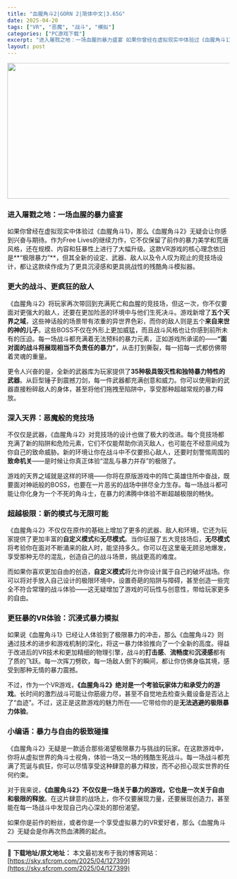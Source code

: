 ```yaml
---
title: "血腥角斗2|GORN 2|简体中文|3.65G"
date: 2025-04-20
tags: ["VR", "恶魔", "战斗", "模拟"]
categories: ["PC游戏下载"]
excerpt: "进入屠戮之地：一场血腥的暴力盛宴 如果你曾经在虚拟现实中体验过《血腥角斗1》，那么《血腥角斗2》无疑会让你感到兴奋与期待。作为Free Lives的继续力作，它不仅保留了前作的暴力美学和荒唐风格，还在规模、内容和狂暴性上进行了大幅升级。这款VR游戏的核心理念依旧是**“极限暴力”**，但其全新的设定&hellip;"
layout: post
---
```


<img class="aligncenter size-full wp-image-127400" src="https://sky.sfcrom.com/wp-content/uploads/2025/04/2025042015390548.webp" alt="" width="660" height="308" />
<h3 class="" data-start="0" data-end="20">进入屠戮之地：一场血腥的暴力盛宴</h3>
<p class="" data-start="22" data-end="205">如果你曾经在虚拟现实中体验过《血腥角斗1》，那么《血腥角斗2》无疑会让你感到兴奋与期待。作为Free Lives的继续力作，它不仅保留了前作的暴力美学和荒唐风格，还在规模、内容和狂暴性上进行了大幅升级。这款VR游戏的核心理念依旧是**“极限暴力”**，但其全新的设定、武器、敌人以及令人叹为观止的竞技场设计，都让这款续作成为了更具沉浸感和更具挑战性的残酷角斗模拟器。</p>

<h3 class="" data-start="207" data-end="223">更大的战斗、更疯狂的敌人</h3>
<p class="" data-start="225" data-end="461">《血腥角斗2》将玩家再次带回到充满死亡和血腥的竞技场，但这一次，你不仅要面对更强大的敌人，还要在更加险恶的环境中与他们生死决斗。游戏新增了<strong data-start="294" data-end="304">五个天界之域</strong>，这些神话般的场景带有浓重的异世界色彩，而你的敌人则是五个<strong data-start="333" data-end="346">来自来世的神的儿子</strong>。这些BOSS不仅在外形上更加威猛，而且战斗风格也让你感到前所未有的压迫。每一场战斗都充满着无法预料的暴力元素，正如游戏所承诺的——<strong data-start="412" data-end="436">“面对面的战斗将展现相当不负责任的暴力”</strong>，从击打到撕裂，每一招每一式都仿佛带着灵魂的重量。</p>
<p class="" data-start="463" data-end="576">更令人兴奋的是，全新的武器库为玩家提供了<strong data-start="483" data-end="505">35种极具毁灭性和独特暴力特性的武器</strong>。从巨型锤子到震撼刀剑，每一件武器都充满创意和威力。你可以使用新的武器直接粉碎敌人的身体，甚至将他们拖拽至陷阱中，享受那种超越常规的暴力释放。</p>

<h3 class="" data-start="578" data-end="594">深入天界：恶魔般的竞技场</h3>
<p class="" data-start="596" data-end="737">不仅仅是武器，《血腥角斗2》对竞技场的设计也做了极大的改进。每个竞技场都充满了新的陷阱和危险元素，它们不仅能帮助你消灭敌人，也可能在不经意间成为你自己的致命威胁。新的环境让你在战斗中不仅要担心敌人，还要时刻警惕周围的<strong data-start="704" data-end="712">致命机关</strong>——是时候让你真正体验“混乱与暴力并存”的极限了。</p>
<p class="" data-start="739" data-end="846">游戏的天界之域就是这样的环境——你将在原版游戏中的阵亡英雄住所中奋战，既要面对神祇般的BOSS，也要在一片恶劣的战场中拼尽全力生存。每一场战斗都可能让你化身为一个不死的角斗士，在暴力的沸腾中体验不断超越极限的畅快。</p>

<h3 class="" data-start="848" data-end="866">超越极限：新的模式与无限可能</h3>
<p class="" data-start="868" data-end="1016">《血腥角斗2》不仅仅在原作的基础上增加了更多的武器、敌人和环境，它还为玩家提供了更加丰富的<strong data-start="913" data-end="922">自定义模式</strong>和<strong data-start="923" data-end="931">无尽模式</strong>。当你征服了五大竞技场后，<strong data-start="944" data-end="952">无尽模式</strong>将考验你在面对不断涌来的敌人时，能坚持多久。你可以在这里毫无顾忌地爆发，享受那种无尽的混乱，创造自己的战斗场景，挑战更高的难度。</p>
<p class="" data-start="1018" data-end="1134">而如果你喜欢更加自由的创造，<strong data-start="1032" data-end="1041">自定义模式</strong>将允许你设计属于自己的破坏战场。你可以将对手放入自己设计的极限环境中，设置奇葩的陷阱与障碍，甚至创造一些完全不符合常理的战斗体验——这无疑增加了游戏的可玩性与创意性，带给玩家更多的自由。</p>

<h3 class="" data-start="1136" data-end="1156">更狂暴的VR体验：沉浸式暴力模拟</h3>
<p class="" data-start="1158" data-end="1326">如果说《血腥角斗1》已经让人体验到了极限暴力的冲击，那么《血腥角斗2》则通过技术的进步和游戏机制的深化，将这一暴力体验推向了一个全新的高度。得益于改进后的VR技术和更加精细的物理引擎，战斗的<strong data-start="1253" data-end="1260">打击感</strong>、<strong data-start="1261" data-end="1268">流畅度</strong>和<strong data-start="1269" data-end="1276">沉浸感</strong>都有了质的飞跃。每一次挥刀劈砍，每一场敌人倒下的瞬间，都让你仿佛身临其境，感受到那种无情的暴力震撼。</p>
<p class="" data-start="1328" data-end="1449">不过，作为一个VR游戏，<strong data-start="1340" data-end="1369">《血腥角斗2》绝对是一个考验玩家体力和承受力的游戏</strong>。长时间的激烈战斗可能让你筋疲力尽，甚至不自觉地去检查头戴设备是否沾上了“血迹”。不过，这正是这款游戏的魅力所在——它带给你的是<strong data-start="1433" data-end="1448">无法逃避的极限暴力体验</strong>。</p>

<h3 class="" data-start="1451" data-end="1469">小编语：暴力与自由的极致碰撞</h3>
<p class="" data-start="1471" data-end="1583">《血腥角斗2》无疑是一款适合那些渴望极限暴力与挑战的玩家。在这款游戏中，你将从虚拟世界的角斗士视角，体验一场又一场的残酷生死战斗。每一场战斗都充满了荒诞与疯狂，你可以尽情享受这种肆意的暴力释放，而不必担心现实世界的任何约束。</p>
<p class="" data-start="1585" data-end="1683">对于我来说，<strong data-start="1591" data-end="1631">《血腥角斗2》不仅仅是一场关于暴力的游戏，它也是一次关于自由和极限的释放</strong>。在这片肆意的战场上，你不仅要展现力量，还要展现创造力，甚至能在每一场战斗中发现自己内心深处的那份渴望。</p>
<p class="" data-start="1685" data-end="1738">如果你是前作的粉丝，或者你是一个享受虚拟暴力的VR爱好者，那么《血腥角斗2》无疑会是你再次热血沸腾的起点。</p>

---
📖 **下载地址/原文地址：** 本文最初发布于我的博客网站：[https://sky.sfcrom.com/2025/04/127399](https://sky.sfcrom.com/2025/04/127399)
